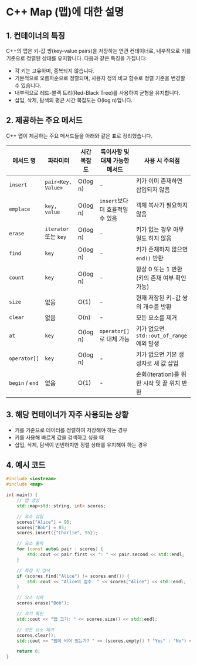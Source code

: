 
# C++ Map (맵)에 대한 설명

## 1. 컨테이너의 특징
C++의 맵은 키-값 쌍(key-value pairs)을 저장하는 연관 컨테이너로, 내부적으로 키를 기준으로 정렬된 상태를 유지합니다. 다음과 같은 특징을 가집니다:
- 각 키는 고유하며, 중복되지 않습니다.
- 기본적으로 오름차순으로 정렬되며, 사용자 정의 비교 함수로 정렬 기준을 변경할 수 있습니다.
- 내부적으로 레드-블랙 트리(Red-Black Tree)를 사용하여 균형을 유지합니다.
- 삽입, 삭제, 탐색의 평균 시간 복잡도는 O(log n)입니다.

## 2. 제공하는 주요 메서드
C++ 맵이 제공하는 주요 메서드들을 아래와 같은 표로 정리했습니다.

| 메서드 명        | 파라미터                    | 시간 복잡도  | 특이사항 및 대체 가능한 메서드  | 사용 시 주의점                                   |
|------------------|-----------------------------|--------------|---------------------------------|------------------------------------------------|
| `insert`         | `pair<Key, Value>`         | O(log n)     | -                               | 키가 이미 존재하면 삽입되지 않음                |
| `emplace`        | `key, value`               | O(log n)     | `insert`보다 더 효율적일 수 있음 | 객체 복사가 필요하지 않음                       |
| `erase`          | `iterator` 또는 `key`      | O(log n)     | -                               | 키가 없는 경우 아무 일도 하지 않음              |
| `find`           | `key`                      | O(log n)     | -                               | 키가 존재하지 않으면 `end()` 반환               |
| `count`          | `key`                      | O(log n)     | -                               | 항상 0 또는 1 반환 (키의 존재 여부 확인 가능)   |
| `size`           | 없음                       | O(1)         | -                               | 현재 저장된 키-값 쌍의 개수를 반환              |
| `clear`          | 없음                       | O(n)         | -                               | 모든 요소를 제거                                |
| `at`             | `key`                      | O(log n)     | `operator[]`로 대체 가능         | 키가 없으면 `std::out_of_range` 예외 발생       |
| `operator[]`     | `key`                      | O(log n)     | -                               | 키가 없으면 기본 생성자로 새 값 삽입            |
| `begin` / `end`  | 없음                       | O(1)         | -                               | 순회(iteration)를 위한 시작 및 끝 위치 반환     |

## 3. 해당 컨테이너가 자주 사용되는 상황
- 키를 기준으로 데이터를 정렬하여 저장해야 하는 경우
- 키를 사용해 빠르게 값을 검색하고 싶을 때
- 삽입, 삭제, 탐색이 빈번하지만 정렬 상태를 유지해야 하는 경우

## 4. 예시 코드

```cpp
#include <iostream>
#include <map>

int main() {
    // 맵 생성
    std::map<std::string, int> scores;

    // 요소 삽입
    scores["Alice"] = 90;
    scores["Bob"] = 85;
    scores.insert({"Charlie", 95});

    // 요소 출력
    for (const auto& pair : scores) {
        std::cout << pair.first << ": " << pair.second << std::endl;
    }

    // 특정 키 검색
    if (scores.find("Alice") != scores.end()) {
        std::cout << "Alice의 점수: " << scores["Alice"] << std::endl;
    }

    // 요소 삭제
    scores.erase("Bob");

    // 크기 확인
    std::cout << "맵 크기: " << scores.size() << std::endl;

    // 모든 요소 제거
    scores.clear();
    std::cout << "맵이 비어 있는가? " << (scores.empty() ? "Yes" : "No") << std::endl;

    return 0;
}
```

